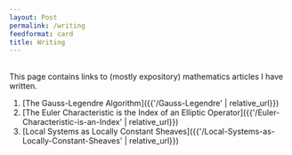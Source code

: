 ```yaml
---
layout: Post
permalink: /writing
feedformat: card
title: Writing
---
```

<br/>
This page contains links to (mostly expository) mathematics articles I have written.

1. [The Gauss-Legendre Algorithm]({{'/Gauss-Legendre' | relative_url}})
2. [The Euler Characteristic is the Index of an Elliptic Operator]({{'/Euler-Characteristic-is-an-Index' | relative_url}})
3. [Local Systems as Locally Constant Sheaves]({{'/Local-Systems-as-Locally-Constant-Sheaves' | relative_url}})
